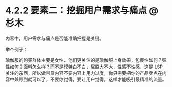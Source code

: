 # 4.2.2 要素二：挖掘用户需求与痛点 @杉木

内容中，用户需求与痛点是否能准确把握是关键。

举个例子：

瑜伽服的购买群体主要是女性，他们更关注的是瑜伽服上身效果，包裹性如何？弹性如何？面料怎么样？而不是模特白不白，屁股大不大，性感不性感，这是 LSP 关注的东西，所以做带货内容不要内容上用力过度，你只需要把你的产品卖点在内容中兼顾到就可以了，不要你觉得，要让用户觉得，这样才能吸引最精准的流量。